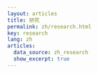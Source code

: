 ```yaml
---
layout: articles
title: 研究
permalink: zh/research.html
key: research
lang: zh
articles:
  data_source: zh_research
  show_excerpt: true
---
```


<!--more-->

<div class="article__content" markdown="1">
</div>
